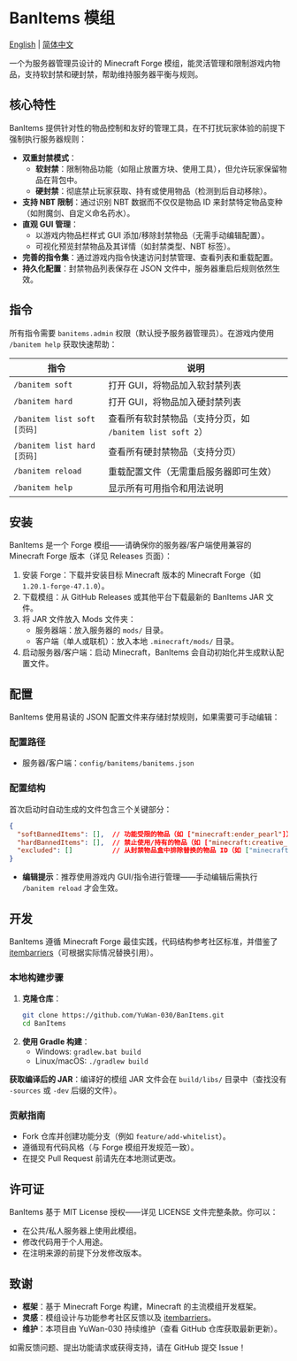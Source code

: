 # BanItems 模组

[English](./README.md) | [简体中文](./README.zh-CN.md)

一个为服务器管理员设计的 Minecraft Forge 模组，能灵活管理和限制游戏内物品，支持软封禁和硬封禁，帮助维持服务器平衡与规则。

## 核心特性
BanItems 提供针对性的物品控制和友好的管理工具，在不打扰玩家体验的前提下强制执行服务器规则：
- **双重封禁模式**：
  - **软封禁**：限制物品功能（如阻止放置方块、使用工具），但允许玩家保留物品在背包中。
  - **硬封禁**：彻底禁止玩家获取、持有或使用物品（检测到后自动移除）。
- **支持 NBT 限制**：通过识别 NBT 数据而不仅仅是物品 ID 来封禁特定物品变种（如附魔剑、自定义命名药水）。
- **直观 GUI 管理**：
  - 以游戏内物品栏样式 GUI 添加/移除封禁物品（无需手动编辑配置）。
  - 可视化预览封禁物品及其详情（如封禁类型、NBT 标签）。
- **完善的指令集**：通过游戏内指令快速访问封禁管理、查看列表和重载配置。
- **持久化配置**：封禁物品列表保存在 JSON 文件中，服务器重启后规则依然生效。

## 指令
所有指令需要 `banitems.admin` 权限（默认授予服务器管理员）。在游戏内使用 `/banitem help` 获取快速帮助：

| 指令 | 说明 |
|------|------|
| `/banitem soft` | 打开 GUI，将物品加入软封禁列表 |
| `/banitem hard` | 打开 GUI，将物品加入硬封禁列表 |
| `/banitem list soft [页码]` | 查看所有软封禁物品（支持分页，如 `/banitem list soft 2`） |
| `/banitem list hard [页码]` | 查看所有硬封禁物品（支持分页） |
| `/banitem reload` | 重载配置文件（无需重启服务器即可生效） |
| `/banitem help` | 显示所有可用指令和用法说明 |

## 安装
BanItems 是一个 Forge 模组——请确保你的服务器/客户端使用兼容的 Minecraft Forge 版本（详见 Releases 页面）：

1. 安装 Forge：下载并安装目标 Minecraft 版本的 Minecraft Forge（如 `1.20.1-forge-47.1.0`）。
2. 下载模组：从 GitHub Releases 或其他平台下载最新的 BanItems JAR 文件。
3. 将 JAR 文件放入 Mods 文件夹：
   - 服务器端：放入服务器的 `mods/` 目录。
   - 客户端（单人或联机）：放入本地 `.minecraft/mods/` 目录。
4. 启动服务器/客户端：启动 Minecraft，BanItems 会自动初始化并生成默认配置文件。

## 配置
BanItems 使用易读的 JSON 配置文件来存储封禁规则，如果需要可手动编辑：

### 配置路径
- 服务器/客户端：`config/banitems/banitems.json`

### 配置结构
首次启动时自动生成的文件包含三个关键部分：
```json
{
  "softBannedItems": [],  // 功能受限的物品（如 ["minecraft:ender_pearl"]）
  "hardBannedItems": [],  // 禁止使用/持有的物品（如 ["minecraft:creative_only_item"]）
  "excluded": []          // 从封禁物品盒中排除替换的物品 ID（如 ["minecraft:wooden_chest"]）
}

```
- **编辑提示**：推荐使用游戏内 GUI/指令进行管理——手动编辑后需执行 `/banitem reload` 才会生效。

## 开发
BanItems 遵循 Minecraft Forge 最佳实践，代码结构参考社区标准，并借鉴了 [itembarriers](https://github.com/linstarowo/itembarriers)（可根据实际情况替换引用）。

### 本地构建步骤
1. **克隆仓库**：
   ```bash
   git clone https://github.com/YuWan-030/BanItems.git
   cd BanItems
2. **使用 Gradle 构建**：
   - Windows: `gradlew.bat build`
   - Linux/macOS: `./gradlew build`

**获取编译后的 JAR**：编译好的模组 JAR 文件会在 `build/libs/` 目录中（查找没有 `-sources` 或 `-dev` 后缀的文件）。

### 贡献指南
- Fork 仓库并创建功能分支（例如 `feature/add-whitelist`）。
- 遵循现有代码风格（与 Forge 模组开发规范一致）。
- 在提交 Pull Request 前请先在本地测试更改。

## 许可证
BanItems 基于 MIT License 授权——详见 LICENSE 文件完整条款。你可以：
- 在公共/私人服务器上使用此模组。
- 修改代码用于个人用途。
- 在注明来源的前提下分发修改版本。

## 致谢
- **框架**：基于 Minecraft Forge 构建，Minecraft 的主流模组开发框架。
- **灵感**：模组设计与功能参考社区反馈以及 [itembarriers](https://github.com/linstarowo/itembarriers)。
- **维护**：本项目由 YuWan-030 持续维护（查看 GitHub 仓库获取最新更新）。

如需反馈问题、提出功能请求或获得支持，请在 GitHub 提交 Issue！
